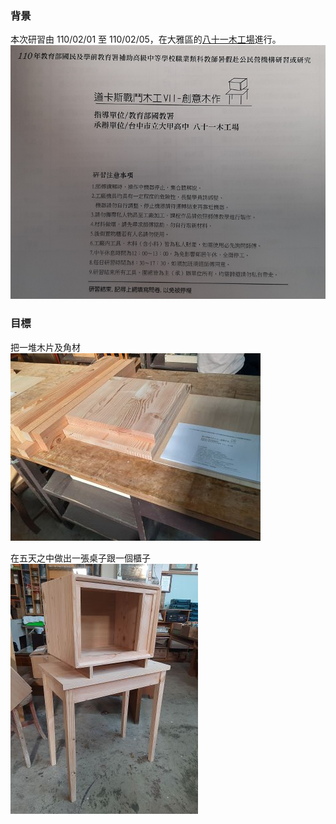 ### 背景
本次研習由 110/02/01 至 110/02/05，在大雅區的[八十一木工場](https://zh-tw.facebook.com/81woodfan)進行。
![研習手冊](1-1.jpg)
### 目標
把一堆木片及角材
![原料](1-2.jpg)

在五天之中做出一張桌子跟一個櫃子
![成品](1-3.jpg)

